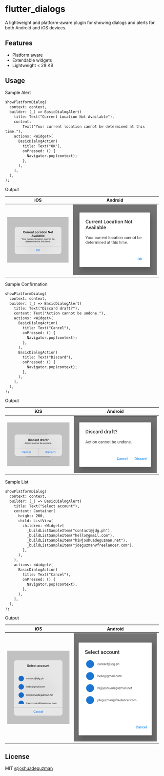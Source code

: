 # flutter_dialogs

A lightweight and platform-aware plugin for showing dialogs and alerts for both Android and iOS devices.

## Features

- Platform aware
- Extendable widgets
- Lightweight < 28 KB

## Usage

Sample Alert
```
showPlatformDialog(
  context: context,
  builder: (_) => BasicDialogAlert(
    title: Text("Current Location Not Available"),
    content:
        Text("Your current location cannot be determined at this time."),
    actions: <Widget>[
      BasicDialogAction(
        title: Text("OK"),
        onPressed: () {
          Navigator.pop(context);
        },
      ),
    ],
  ),
);
```
Output

|iOS|Android|
|---|---|
|![android-basic-dialog-alert](.github/basic_ios_alert.png)|![ios-basic-dialog-alert](.github/basic_android_alert.png)|


Sample Confirmation
```
showPlatformDialog(
  context: context,
  builder: (_) => BasicDialogAlert(
    title: Text("Discard draft?"),
    content: Text("Action cannot be undone."),
    actions: <Widget>[
      BasicDialogAction(
        title: Text("Cancel"),
        onPressed: () {
          Navigator.pop(context);
        },
      ),
      BasicDialogAction(
        title: Text("Discard"),
        onPressed: () {
          Navigator.pop(context);
        },
      ),
    ],
  ),
);
```
Output

|iOS|Android|
|---|---|
|![android-basic-dialog-confirmation](.github/basic_ios_confirmation.png)|![ios-basic-dialog-confirmation](.github/basic_android_confirmation.png)|

Sample List
```
showPlatformDialog(
  context: context,
  builder: (_) => BasicDialogAlert(
    title: Text("Select account"),
    content: Container(
      height: 200,
      child: ListView(
        children: <Widget>[
          _buildListSampleItem("contact@jdg.ph"),
          _buildListSampleItem("hello@gmail.com"),
          _buildListSampleItem("hi@joshuadeguzman.net"),
          _buildListSampleItem("jdeguzman@freelancer.com"),
        ],
      ),
    ),
    actions: <Widget>[
      BasicDialogAction(
        title: Text("Cancel"),
        onPressed: () {
          Navigator.pop(context);
        },
      ),
    ],
  ),
);
```
Output

|iOS|Android|
|---|---|
|![android-basic-dialog-list](.github/basic_ios_list.png)|![ios-basic-dialog-list](.github/basic_android_list.png)|

## License

MIT [@joshuadeguzman](https://github.com/joshuadeguzman/flutter-dialogs/blob/master/LICENSE)
